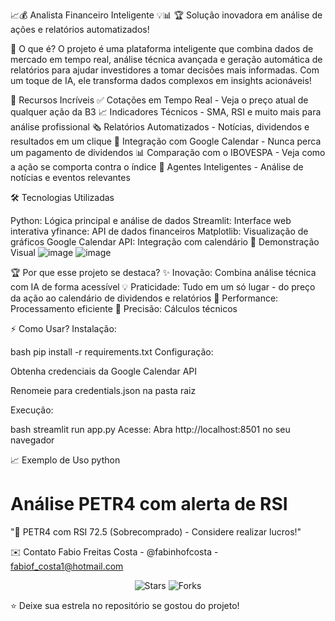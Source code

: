 📈💰 Analista Financeiro Inteligente 💡📊
🏆 Solução inovadora em análise de ações e relatórios automatizados!

🌟 O que é?
O projeto é uma plataforma inteligente que combina dados de mercado em tempo real, análise técnica avançada e geração automática de relatórios para ajudar investidores a tomar decisões mais informadas. Com um toque de IA, ele transforma dados complexos em insights acionáveis!

🚀 Recursos Incríveis
✅ Cotações em Tempo Real - Veja o preço atual de qualquer ação da B3
📈 Indicadores Técnicos - SMA, RSI e muito mais para análise profissional
🗞️ Relatórios Automatizados - Notícias, dividendos e resultados em um clique
📅 Integração com Google Calendar - Nunca perca um pagamento de dividendos
📊 Comparação com o IBOVESPA - Veja como a ação se comporta contra o índice
🤖 Agentes Inteligentes - Análise de notícias e eventos relevantes

🛠️ Tecnologias Utilizadas

Python:	Lógica principal e análise de dados
Streamlit:	Interface web interativa
yfinance:	API de dados financeiros
Matplotlib:	Visualização de gráficos
Google Calendar API:	Integração com calendário
📸 Demonstração Visual
![image](https://github.com/user-attachments/assets/17803d30-b853-45ff-970f-a255420a7cc6)
![image](https://github.com/user-attachments/assets/05493311-6fd7-4e87-883d-a9ecf17b7504)

🏆 Por que esse projeto se destaca?
✨ Inovação: Combina análise técnica com IA de forma acessível
💡 Praticidade: Tudo em um só lugar - do preço da ação ao calendário de dividendos e relatórios
🚀 Performance: Processamento eficiente
🎯 Precisão: Cálculos técnicos

⚡ Como Usar?
Instalação:

bash
pip install -r requirements.txt
Configuração:

Obtenha credenciais da Google Calendar API

Renomeie para credentials.json na pasta raiz

Execução:

bash
streamlit run app.py
Acesse:
Abra http://localhost:8501 no seu navegador

📈 Exemplo de Uso
python
# Análise PETR4 com alerta de RSI
"🔴 PETR4 com RSI 72.5 (Sobrecomprado) - Considere realizar lucros!"

✉️ Contato
Fabio Freitas Costa - @fabinhofcosta - fabiof_costa1@hotmail.com

<p align="center"> <img src="https://img.shields.io/github/stars/seuusuario/stocksense-pro?style=social" alt="Stars"> <img src="https://img.shields.io/github/forks/seuusuario/stocksense-pro?style=social" alt="Forks"> </p>
⭐ Deixe sua estrela no repositório se gostou do projeto!

